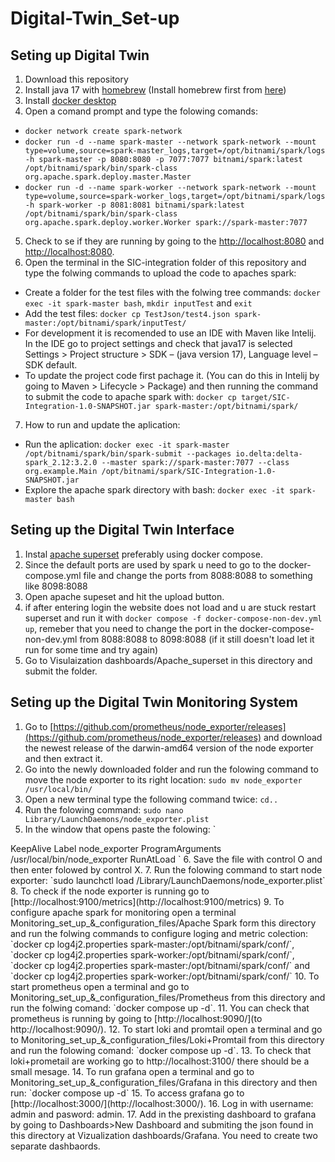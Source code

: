 # Digital-Twin_Set-up

## Seting up Digital Twin

1. Download this repository
2. Install java 17 with [homebrew](https://formulae.brew.sh/formula/openjdk@17) (Install homebrew first from [here](https://brew.sh))
3. Install [docker desktop](https://www.docker.com/products/docker-desktop/)
4. Open a comand prompt and type the folowing comands:
- `docker network create spark-network`
- `docker run -d --name spark-master --network spark-network --mount type=volume,source=spark-master_logs,target=/opt/bitnami/spark/logs -h spark-master -p 8080:8080 -p 7077:7077 bitnami/spark:latest /opt/bitnami/spark/bin/spark-class org.apache.spark.deploy.master.Master`
- `docker run -d --name spark-worker --network spark-network --mount type=volume,source=spark-worker_logs,target=/opt/bitnami/spark/logs -h spark-worker -p 8081:8081 bitnami/spark:latest /opt/bitnami/spark/bin/spark-class org.apache.spark.deploy.worker.Worker spark://spark-master:7077`
5. Check to se if they are running by going to the [http://localhost:8080](http://localhost:8080) and [http://localhost:8080](http://localhost:8080).
6. Open the terminal in the SIC-integration folder of this repository and type the folwing commands to upload the code to apaches spark:
- Create a folder for the test files with the folwing tree commands: `docker exec -it spark-master bash`, `mkdir inputTest` and `exit`
- Add the test files: `docker cp TestJson/test4.json spark-master:/opt/bitnami/spark/inputTest/`
- For development it is recomended to use an IDE with Maven like Intelij. In the IDE go to project settings and check that java17 is selected
Settings > Project structure > SDK – (java version 17), Language level – SDK default.
- To update the project code first pachage it. (You can do this in Intelij by going to Maven > Lifecycle > Package) and then running the command to submit the code to apache spark with: `docker cp target/SIC-Integration-1.0-SNAPSHOT.jar spark-master:/opt/bitnami/spark/`
7. How to run and update the aplication:
- Run the aplication: `docker exec -it spark-master /opt/bitnami/spark/bin/spark-submit --packages io.delta:delta-spark_2.12:3.2.0 --master spark://spark-master:7077 --class org.example.Main /opt/bitnami/spark/SIC-Integration-1.0-SNAPSHOT.jar` 
- Explore the apache spark directory with bash: `docker exec -it spark-master bash` 

## Seting up the Digital Twin Interface

1. Instal [apache superset](https://superset.apache.org/docs/installation/docker-compose) preferably using docker compose.
2. Since the default ports are used by spark u need to go to the docker-compose.yml file and change the ports from 8088:8088 to something like 8098:8088
3. Open apache supeset and hit the upload button.
4. if after entering login the website does not load and u are stuck restart superset and run it with `docker compose -f docker-compose-non-dev.yml up`, remeber that you need to change the port in the docker-compose-non-dev.yml from 8088:8088 to 8098:8088 (if it still doesn't load let it run for some time and try again)
5. Go to Visulaization dashboards/Apache_superset in this directory and submit the folder.

## Seting up the Digital Twin Monitoring System

1. Go to [https://github.com/prometheus/node_exporter/releases](https://github.com/prometheus/node_exporter/releases) and download the newest release of the darwin-amd64 version of the node exporter and then extract it.
2. Go into the newly downloaded folder and run the folowing command to move the node exporter to its right location: `sudo mv node_exporter /usr/local/bin/`
3. Open a new terminal type the following command twice: `cd..`
4. Run the folowing command: `sudo nano Library/LaunchDaemons/node_exporter.plist`
5. In the window that opens paste the folowing: `<?xml version="1.0" encoding="UTF-8"?> 
<!DOCTYPE plist PUBLIC "-//Apple//DTD PLIST 1.0//EN" "http://www.apple.com/DTDs/PropertyList-1.0.dtd"> 
<plist version="1.0"> 
<dict> 
  <key>KeepAlive</key> 
  <true/> 
  <key>Label</key> 
  <string>node_exporter</string> 
  <key>ProgramArguments</key> 
  <array> 
    <string>/usr/local/bin/node_exporter</string> 
  </array> 
  <key>RunAtLoad</key> 
  <true/> 
</dict> 
</plist>`
6. Save the file with control O and then enter folowed by control X.
7. Run the folowing command to start node exporter: `sudo launchctl load /Library/LaunchDaemons/node_exporter.plist`
8. To check if the node exporter is running go to [http://localhost:9100/metrics](http://localhost:9100/metrics)
9. To configure apache spark for monitoring open a terminal Monitoring_set_up_&_configuration_files/Apache Spark form this directory and run the folwing commands to configure loging and metric colection: `docker cp log4j2.properties spark-master:/opt/bitnami/spark/conf/`, `docker cp log4j2.properties spark-worker:/opt/bitnami/spark/conf/`, `docker cp log4j2.properties spark-master:/opt/bitnami/spark/conf/` and `docker cp log4j2.properties spark-worker:/opt/bitnami/spark/conf/`
10. To start prometheus open a terminal and go to Monitoring_set_up_&_configuration_files/Prometheus from this directory and run the folwing comand: `docker compose up -d`.
11. You can check that prometheus is running by going to [http://localhost:9090/](to http://localhost:9090/).
12. To start loki and promtail open a terminal and go to Monitoring_set_up_&_configuration_files/Loki+Promtail from this directory and run the folowing comand: `docker compose up -d`.
13. To check that loki+prometail are working go to http://localhost:3100/ there should be a small mesage.
14. To run grafana open a terminal and go to Monitoring_set_up_&_configuration_files/Grafana in this directory and then run: `docker compose up -d`
15. To access grafana go to [http://localhost:3000/](http://localhost:3000/).
16. Log in with username: admin and pasword: admin.
17. Add in the prexisting dashboard to grafana by going to Dashboards>New Dashboard and submiting the json found in this directory at Vizualization dashboards/Grafana. You need to create two separate dashbaords.
